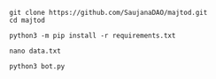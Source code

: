 ```
git clone https://github.com/SaujanaDAO/majtod.git
cd majtod
```

```
python3 -m pip install -r requirements.txt
```

```
nano data.txt
```

```
python3 bot.py
```

